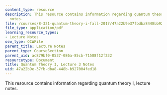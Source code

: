 ```yaml
---
content_type: resource
description: This resource contains information regarding quantum theory I, lecture
  notes.
file: /courses/8-321-quantum-theory-i-fall-2017/47a22b9e37fbdba8448bb927004fed18_MIT8_321F17_lec3.pdf
file_type: application/pdf
learning_resource_types:
- Lecture Notes
ocw_type: OCWFile
parent_title: Lecture Notes
parent_type: CourseSection
parent_uid: ac879bf0-0537-086a-85cb-71588f12f232
resourcetype: Document
title: Quantum Theory I, Lecture 3 Notes
uid: 47a22b9e-37fb-dba8-448b-b927004fed18
---
```

This resource contains information regarding quantum theory I, lecture notes.

